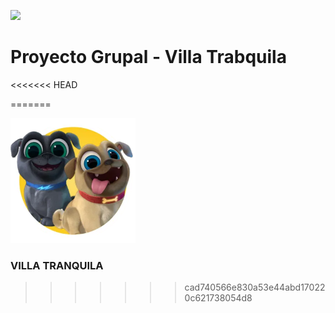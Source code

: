 <p align='left'>
    <img src='https://github.com/IgnaC02/VillaTranquila/blob/main/logo.png' </img>
</p>

# Proyecto Grupal - Villa Trabquila

<<<<<<< HEAD

=======
<p align="left">
  <img height="200" src="./dog.png" />
</p>

### VILLA TRANQUILA
>>>>>>> cad740566e830a53e44abd170220c621738054d8
